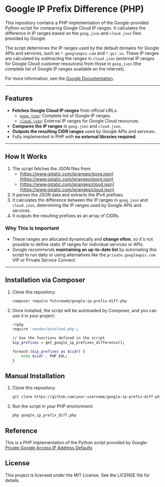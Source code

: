 # Google IP Prefix Difference (PHP)

This repository contains a PHP implementation of the Google-provided Python script for comparing Google Cloud IP ranges. It calculates the difference in IP ranges based on the `goog.json` and `cloud.json` files provided by Google.

The script determines the IP ranges used by the default domains for Google APIs and services, such as `*.googleapis.com` and `*.gcr.io`. These IP ranges are calculated by subtracting the ranges in `cloud.json` (external IP ranges for Google Cloud customer resources) from those in `goog.json` (the complete list of Google IP ranges available on the internet).

For more information, see the [Google Documentation](https://cloud.google.com/vpc/docs/configure-private-google-access#ip-addr-defaults).

---

## Features

- **Fetches Google Cloud IP ranges** from official URLs:
  - [`goog.json`](https://www.gstatic.com/ipranges/goog.json): Complete list of Google IP ranges.
  - [`cloud.json`](https://www.gstatic.com/ipranges/cloud.json): External IP ranges for Google Cloud resources.
- **Compares the IP ranges** in `goog.json` and `cloud.json`.
- **Outputs the resulting CIDR ranges** used by Google APIs and services.
- Fully implemented in PHP with **no external libraries required**.

---

## How It Works

1. The script fetches the JSON files from:
   - [https://www.gstatic.com/ipranges/goog.json](https://www.gstatic.com/ipranges/goog.json)
   - [https://www.gstatic.com/ipranges/cloud.json](https://www.gstatic.com/ipranges/cloud.json)
2. It parses the JSON data and extracts the IPv4 prefixes.
3. It calculates the difference between the IP ranges in `goog.json` and `cloud.json`, determining the IP ranges used by Google APIs and services.
4. It outputs the resulting prefixes as an array of CIDRs.

### Why This Is Important

- These ranges are allocated dynamically and **change often**, so it's not possible to define static IP ranges for individual services or APIs.
- Google recommends **maintaining an up-to-date list** by automating this script to run daily or using alternatives like the `private.googleapis.com` VIP or Private Service Connect.

---

## Installation via Composer

1. Clone this repository:
   ```bash
   composer require futureweb/google-ip-prefix-diff-php
2. Once installed, the script will be autoloaded by Composer, and you can use it in your project:
   ```bash
   <?php
   require 'vendor/autoload.php';

   // Use the functions defined in the script
   $ip_prefixes = get_google_ip_prefixes_difference();

   foreach ($ip_prefixes as $cidr) {
       echo $cidr . PHP_EOL;
   }

## Manual Installation

1. Clone this repository:
   ```bash
   git clone https://github.com/your-username/google-ip-prefix-diff-php.git
2. Run the script in your PHP environment:
   ```bash
   php google_ip_prefix_diff.php

## Reference
This is a PHP implementation of the Python script provided by Google:
[Private Google Access IP Address Defaults](https://cloud.google.com/vpc/docs/configure-private-google-access#ip-addr-defaults)

## License
This project is licensed under the MIT License. See the LICENSE file for details.
